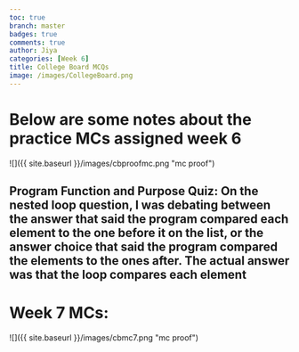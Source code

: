```yaml
---
toc: true
branch: master
badges: true
comments: true
author: Jiya
categories: [Week 6]
title: College Board MCQs
image: /images/CollegeBoard.png
---
```

# Below are some notes about the practice MCs assigned week 6
![]({{ site.baseurl }}/images/cbproofmc.png "mc proof")

## Program Function and Purpose Quiz: On the nested loop question, I was debating between the answer that said the program compared each element to the one before it on the list, or the answer choice that said the program compared the elements to the ones after. The actual answer was that the loop compares each element

# Week 7 MCs:
![]({{ site.baseurl }}/images/cbmc7.png "mc proof")
